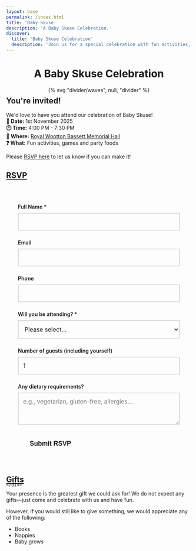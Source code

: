 ```yaml
---
layout: base
permalink: /index.html
title: 'Baby Skuse'
description: 'A Baby Skuse Celebration.'
discover:
  title: 'Baby Skuse Celebration'
  description: 'Join us for a special celebration with fun activities, games and party foods on November 1st, 2025'
---
```


<div class="wrapper">
  <header class="full | section" style="--spot-color: var(--color-primary)">
    <div class="section__inner flow region">
      <h1 class="text-center" style="color: var(--color-light);">A Baby Skuse Celebration</h1>
    </div>
    {% svg "divider/waves", null, "divider" %}
  </header>
  <article class="full | region">
    <div class="wrapper flow prose">
      <h2 id="title">You're invited!</h2>
      <p>
        We'd love to have you attend our celebration of Baby Skuse! </br>
        <strong>📅 Date:</strong> 1st November 2025 </br>
        <strong>🕐 Time:</strong> 4:00 PM - 7:30 PM </br>
        <strong>📍 Where:</strong> <a href="https://maps.app.goo.gl/Hru23P6kad21dQ1NA" target="_blank" rel="noopener">Royal Wootton Bassett Memorial Hall</a> </br>
        <strong>❓ What:</strong> Fun activities, games and party foods </br>
      </p>
      <p>Please <a href="#rsvp">RSVP here</a> to let us know if you can make it!</p>
    </div>
  </article>

  <article class="full | region">
    <div class="wrapper flow prose">
      <h2 id="rsvp"><a href="#rsvp" class="heading-anchor">RSVP</a></h2>
      <form data-static-form-name="rsvp" class="rsvp-form" id="rsvpForm">
  <div class="form-group">
    <label for="name">Full Name *</label>
    <input type="text" id="name" name="name" required>
  </div>

  <div class="form-group">
    <label for="email">Email
    </label>
    <input type="email" id="email" name="email">
  </div>

  <div class="form-group">
    <label for="phone">Phone</label>
    <input type="phone" id="phone" name="phone">
  </div>

  <div class="form-group">
    <label for="attending">Will you be attending? *</label>
    <select id="attending" name="attending" required>
      <option value="">Please select...</option>
      <option value="yes">Yes, I'll be there!</option>
      <option value="no">Sorry, I can't make it</option>
    </select>
  </div>

  <div class="form-group">
    <label for="guests">Number of guests (including yourself)</label>
    <input type="number" id="guests" name="guests" min="1" max="10" value="1">
  </div>

  <div class="form-group">
    <label for="dietary">Any dietary requirements?</label>
    <textarea id="dietary" name="dietary" rows="3" placeholder="e.g., vegetarian, gluten-free, allergies..."></textarea>
  </div>

<button type="submit" class="submit-btn" id="submitBtn">Submit RSVP</button>

  </form>

  <div id="messageContainer" class="message-container" style="display: none;">
    <div id="messageContent" class="message-content"></div>
  </div>

  <style>
  .rsvp-form {
    max-width: 600px;
    margin: 2rem auto;
    padding: 2rem;
    background: var(--color-bg-secondary);
    border-radius: var(--border-radius);
    box-shadow: var(--shadow);
  }

  .form-group {
    margin-bottom: 1.5rem;
  }

  .form-group label {
    display: block;
    margin-bottom: 0.5rem;
    font-weight: 600;
    color: var(--color-text);
  }

  .form-group input,
  .form-group select,
  .form-group textarea {
    width: 100%;
    padding: 0.75rem;
    border: 2px solid #d1d5db;
    border-radius: var(--border-radius);
    background: var(--color-bg);
    color: var(--color-text);
    font-family: inherit;
    font-size: 1rem;
    transition: border-color 0.2s ease, box-shadow 0.2s ease;
  }

  .form-group input:focus,
  .form-group select:focus,
  .form-group textarea:focus {
    outline: none;
    border-color: var(--color-primary);
    box-shadow: 0 0 0 3px rgba(var(--color-primary-rgb), 0.1);
  }

  .submit-btn {
    background: var(--color-primary);
    color: var(--color-light);
    border: none;
    padding: 1rem 2rem;
    border-radius: var(--border-radius);
    font-size: 1.1rem;
    font-weight: 600;
    cursor: pointer;
    transition: background-color 0.2s ease;
  }

  .submit-btn:hover {
    background: #0056b3;
    transform: translateY(-1px);
    box-shadow: 0 4px 8px rgba(0, 0, 0, 0.2);
  }

  .submit-btn:active {
    transform: translateY(1px);
  }

  .message-container {
    margin-top: 2rem;
    padding: 1.5rem;
    border-radius: var(--border-radius);
    text-align: center;
  }

  .message-content {
    font-size: 1.1rem;
    font-weight: 600;
  }

  .message-success {
    background: #d4edda;
    color: #155724;
    border: 1px solid #c3e6cb;
  }

  .message-error {
    background: #f8d7da;
    color: #721c24;
    border: 1px solid #f5c6cb;
  }

  .submit-btn:disabled {
    opacity: 0.6;
    cursor: not-allowed;
  }

  /* Reduce space between main title and "You're invited!" section */
  .full.region:first-of-type {
    margin-top: -3rem;
  }

  .full.region:first-of-type h2 {
    margin-top: 0;
  }
  </style>

  <script>
  document.addEventListener('DOMContentLoaded', function() {
    const form = document.getElementById('rsvpForm');
    const submitBtn = document.getElementById('submitBtn');
    const messageContainer = document.getElementById('messageContainer');
    const messageContent = document.getElementById('messageContent');

    form.addEventListener('submit', async function(e) {
      e.preventDefault();
      
      // Disable submit button and show loading state
      submitBtn.disabled = true;
      submitBtn.textContent = 'Submitting...';
      
      // Hide any previous messages
      messageContainer.style.display = 'none';
      
      try {
        // Get form data
        const formData = new FormData(form);
        
        // Submit form using fetch
        const response = await fetch('/api/rsvp', {
          method: 'POST',
          body: formData
        });
        
        const result = await response.text();
        
        if (response.ok) {
          // Show success message
          showMessage(result, 'success');
          // Reset form
          form.reset();
        } else {
          // Show error message
          showMessage(result, 'error');
        }
      } catch (error) {
        console.error('Error submitting form:', error);
        showMessage('Sorry, there was an error submitting your RSVP. Please try again.', 'error');
      } finally {
        // Re-enable submit button
        submitBtn.disabled = false;
        submitBtn.textContent = 'Submit RSVP';
      }
    });
    
    function showMessage(message, type) {
      messageContent.innerHTML = message;
      messageContainer.className = `message-container message-${type}`;
      messageContainer.style.display = 'block';
      
      // Scroll to message
      messageContainer.scrollIntoView({ behavior: 'smooth', block: 'center' });
    }
  });
  </script>

    </div>

 <article class="full | region">
    <div class="wrapper flow prose">
      <h2 id="gifts"><a href="#gifts" class="heading-anchor">Gifts</a></h2>
<p>
  Your presence is the greatest gift we could ask for! We do not expect any gifts—just come and celebrate with us and have fun.
</p>
<p>
  However, if you would still like to give something, we would appreciate any of the following:
</p>
<ul>
  <li>Books</li>
  <li>Nappies</li>
  <li>Baby grows</li>
</ul>
 </article>
</div>
